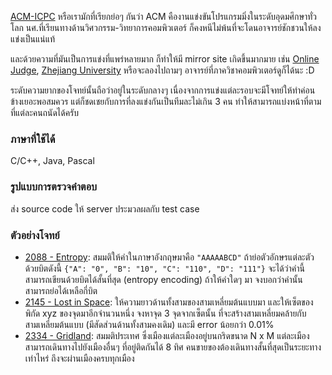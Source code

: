 ﻿[ACM-ICPC](http://cm.baylor.edu/welcome.icpc) หรือเรามักที่เรียกย่อๆ กันว่า ACM คืองานแข่งขันโปรแกรมมิ่งในระดับอุดมศึกษาทั่วโลก นศ.ที่เรียนทางด้านวิศวกรรม-วิทยาการคอมพิวเตอร์ ก็คงหนีไม่พ้นที่จะโดนอาจารย์ชักชวนให้ลงแข่งเป็นแน่แท้

และด้วยความที่มันเป็นการแข่งที่แพร่หลายมาก ก็ทำให้มี mirror site เกิดขึ้นมากมาย เช่น [Online Judge](http://livearchive.onlinejudge.org/index.php?option=com_onlinejudge&Itemid=8), [Zhejiang University](http://acm.zju.edu.cn/onlinejudge/showProblemsets.do) หรือจะลองไปถามๆ อาจารย์ที่ภาควิชาคอมพิวเตอร์ดูก็ได้นะ :D

ระดับความยากของโจทย์นั้นถือว่าอยู่ในระดับกลางๆ เนื่องจากการแข่งแต่ละรอบจะมีโจทย์ให้ทำค่อนข้างเยอะพอสมควร แต่ก็ชดเชยกับการที่ลงแข่งกันเป็นทีมละไม่เกิน 3 คน ทำให้สามารถแบ่งหน้าที่ตามที่แต่ละคนถนัดได้ครับ

### ภาษาที่ใช้ได้

C/C++, Java, Pascal

### รูปแบบการตรวจคำตอบ

ส่ง source code ให้ server ประมวลผลกับ test case

### ตัวอย่างโจทย์

- [2088 - Entropy](http://livearchive.onlinejudge.org/external/20/2088.pdf): สมมติให้คำในภาษาอังกฤษมาคือ `"AAAAABCD"` ถ้าย่อตัวอักษรแต่ละตัวด้วยบิตดังนี้ `{"A": "0", "B": "10", "C": "110", "D": "111"}` จะได้ว่าคำนี้สามารถเขียนด้วยบิตได้สั้นที่สุด (entropy encoding) ถ้าให้คำใดๆ มา จงบอกว่าคำนั้นสามารถย่อได้เหลือกี่บิต
- [2145 - Lost in Space](http://livearchive.onlinejudge.org/external/21/2145.pdf): ให้ความยาวด้านทั้งสามของสามเหลี่ยมต้นแบบมา และให้เซ็ตของพิกัด xyz ของจุดมาอีกจำนวนหนึ่ง จงหาจุด 3 จุดจากเซ็ตนั้น ที่จะสร้างสามเหลี่ยมคล้ายกับสามเหลี่ยมต้นแบบ (มีสัดส่วนด้านทั้งสามคงเดิม) และมี error น้อยกว่า 0.01%
- [2334 - Gridland](http://livearchive.onlinejudge.org/external/23/2334.pdf): สมมติประเทศ ซึ่งเมืองแต่ละเมืองอยู่บนกริดขนาด N x M แต่ละเมืองสามารถเดินทางไปยังเมืองอื่นๆ ที่อยู่ติดกันได้ 8 ทิศ คนขายของต้องเดินทางสั้นที่สุดเป็นระยะทางเท่าไหร่ ถึงจะผ่านเมืองครบทุกเมือง
